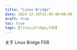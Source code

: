 ```yaml
---
title: "Linux Bridge"
date: 2024-12-29T15:40:46+08:00
draft: true
toc: true
tags: [linux,bridge,fdb]
---
```


关于 Linux Bridge FDB

